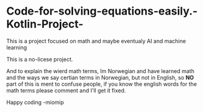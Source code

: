 # Code-for-solving-equations-easily.-Kotlin-Project-

This is a project focused on math and maybe eventualy AI and machine learning

This is a no-licese project.

And to explain the wierd math terms, Im Norwegian and have learned math and the ways we say certian terms in Norwegian, but not in English, so **NO** part of this is ment to confuse people, if you know the english words for the math terms please comment and I'll get it fixed.

Happy coding -miomip
